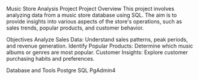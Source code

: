 Music Store Analysis Project 
Project Overview
This project involves analyzing data from a music store database using SQL. The aim is to provide insights into various aspects of the store's operations, such as sales trends, popular products, and customer behavior.

Objectives
Analyze Sales Data: Understand sales patterns, peak periods, and revenue generation.
Identify Popular Products: Determine which music albums or genres are most popular.
Customer Insights: Explore customer purchasing habits and preferences.

Database and Tools
Postgre SQL
PgAdmin4
